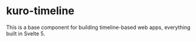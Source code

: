 # kuro-timeline

This is a base component for building timeline-based web apps, everything built in Svelte 5.